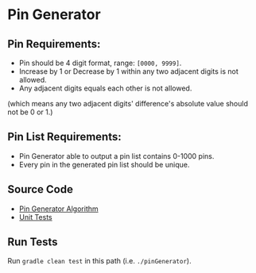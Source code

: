 # Pin Generator

## Pin Requirements:
* Pin should be 4 digit format, range: `[0000, 9999]`.
* Increase by 1 or Decrease by 1 within any two adjacent digits is not allowed.
* Any adjacent digits equals each other is not allowed.
  
(which means any two adjacent digits' difference's absolute value should not be 0 or 1.)
  
## Pin List Requirements:  
* Pin Generator able to output a pin list contains 0-1000 pins.
* Every pin in the generated pin list should be unique.

## Source Code
* [Pin Generator Algorithm](./src/main/java/com/exmaple/pin/utils/PinGenerator.java)
* [Unit Tests](./src/test/java/com/exmaple/pin/utils/PinGeneratorTest.java)

## Run Tests
Run `gradle clean test` in this path (i.e. `./pinGenerator`).
